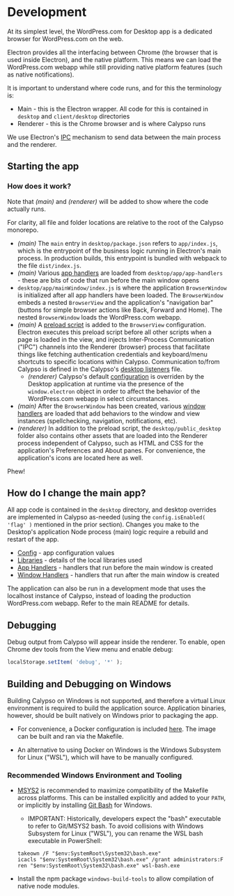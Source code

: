 # Development

At its simplest level, the WordPress.com for Desktop app is a dedicated browser for WordPress.com on the web.

Electron provides all the interfacing between Chrome (the browser that is used inside Electron), and the native platform. This means we can load the WordPress.com webapp while still providing native platform features (such as native notifications).

It is important to understand where code runs, and for this the terminology is:

- Main - this is the Electron wrapper. All code for this is contained in `desktop` and `client/desktop` directories
- Renderer - this is the Chrome browser and is where Calypso runs

We use Electron's [IPC](https://github.com/atom/electron/blob/master/docs/api/ipc-main.md) mechanism to send data between the main process and the renderer.

## Starting the app

### How does it work?

Note that _(main)_ and _(renderer)_ will be added to show where the code actually runs.

For clarity, all file and folder locations are relative to the root of the Calypso monorepo.

- _(main)_ The `main` entry in `desktop/package.json` refers to `app/index.js`, which is the entrypoint of the business logic running in Electron's main process. In production builds, this entrypoint is bundled with webpack to the file `dist/index.js`.
- _(main)_ Various [app handlers](../app/app-handlers/README.md) are loaded from `desktop/app/app-handlers` - these are bits of code that run before the main window opens
- `desktop/app/mainWindow/index.js` is where the application `BrowserWindow` is initialized after all app handlers have been loaded. The `BrowserWindow` embeds a nested `BrowserView` and the application's "navigation bar" (buttons for simple browser actions like Back, Forward and Home). The nested `BrowserWindow` loads the WordPress.com webapp.
- _(main)_ A [preload script](../public_desktop/preload.js) is added to the `BrowserView` configuration. Electron executes this preload script before all other scripts when a page is loaded in the view, and injects Inter-Process Communication ("IPC") channels into the Renderer (browser) process that facilitate things like fetching authentication credentials and keyboard/menu shortcuts to specific locations within Calypso. Communication to/from Calypso is defined in the Calypso's [desktop listeners](../../client/lib/desktop-listeners/index.js) file.
  - _(renderer)_ Calypso's default [configuration](../../packages/calypso-config/src/index.ts) is overriden by the Desktop application at runtime via the presence of the `window.electron` object in order to affect the behavior of the WordPress.com webapp in select circumstances.
- _(main)_ After the `BrowserWindow` has been created, various [window handlers](../app/window-handlers/README.md) are loaded that add behaviors to the window and view instances (spellchecking, navigation, notifications, etc).
- _(renderer)_ In addition to the preload script, the `desktop/public_desktop` folder also contains other assets that are loaded into the Renderer process independent of Calypso, such as HTML and CSS for the application's Preferences and About panes. For convenience, the application's icons are located here as well.

Phew!

## How do I change the main app?

All app code is contained in the `desktop` directory, and desktop overrides are implemented in Calypso as-needed (using the `config.isEnabled( 'flag' )` mentioned in the prior section). Changes you make to the Desktop's application Node process (main) logic require a rebuild and restart of the app.

- [Config](../desktop-config/README.md) - app configuration values
- [Libraries](../app/lib/README.md) - details of the local libraries used
- [App Handlers](../app/app-handlers/README.md) - handlers that run before the main window is created
- [Window Handlers](../app/window-handlers/README.md) - handlers that run after the main window is created

The application can also be run in a development mode that uses the localhost instance of Calypso, instead of loading the production WordPress.com webapp. Refer to the main README for details.

## Debugging

Debug output from Calypso will appear inside the renderer. To enable, open Chrome dev tools from the View menu and enable debug:

```js
localStorage.setItem( 'debug', '*' );
```

## Building and Debugging on Windows

Building Calypso on Windows is not supported, and therefore a virtual Linux environment is required to build the application source. Application binaries, however, should be built natively on Windows prior to packaging the app.

- For convenience, a Docker configuration is included [here](../Dockerfile). The image can be built and ran via the Makefile.

- An alternative to using Docker on Windows is the Windows Subsystem for Linux ("WSL"), which will have to be manually configured.

### Recommended Windows Environment and Tooling

- [MSYS2](https://www.msys2.org/) is recommended to maximize compatibility of the Makefile across platforms. This can be installed explicitly and added to your `PATH`, or implicitly by installing [Git Bash](https://gitforwindows.org/) for Windows.

  - IMPORTANT: Historically, developers expect the "bash" executable to refer to Git/MSYS2 bash. To avoid collisions with Windows Subsystem for Linux ("WSL"), you can rename the WSL bash executable in PowerShell:

  ```
  takeown /F "$env:SystemRoot\System32\bash.exe"
  icacls "$env:SystemRoot\System32\bash.exe" /grant administrators:F
  ren "$env:SystemRoot\System32\bash.exe" wsl-bash.exe
  ```

- Install the npm package `windows-build-tools` to allow compilation of native node modules.
